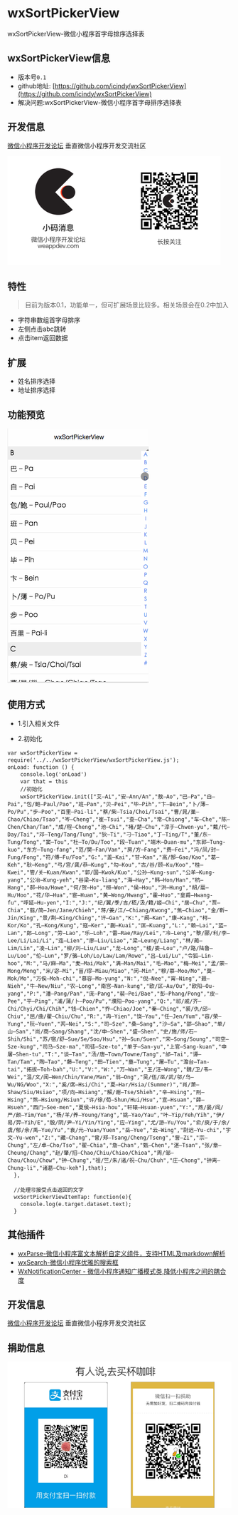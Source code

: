 # wxSortPickerView
wxSortPickerView-微信小程序首字母排序选择表


## wxSortPickerView信息

* 版本号`0.1`
* github地址: [https://github.com/icindy/wxSortPickerView](https://github.com/icindy/wxSortPickerView)
* 解决问题:wxSortPickerView-微信小程序首字母排序选择表

##  开发信息

[微信小程序开发论坛](http://weappdev.com)
垂直微信小程序开发交流社区

![小码消息](screenshoot/wmm.png)


## 特性

> 目前为版本0.1，功能单一，但可扩展场景比较多。相关场景会在0.2中加入

 + 字符串数组首字母排序
 + 左侧点击abc跳转
 + 点击item返回数据

## 扩展

 * 姓名排序选择
 * 地址排序选择
 
## 功能预览


![预览gif](screenshoot/wxSortPickerView.gif)


## 使用方式

* 1.引入相关文件

* 2.初始化

```
var wxSortPickerView = require('../../wxSortPickerView/wxSortPickerView.js');
onLoad: function () {
    console.log('onLoad')
    var that = this
    //初始化
    wxSortPickerView.init(["艾–Ai","安–Ann/An","敖–Ao","巴–Pa","白–Pai","包/鲍–Paul/Pao","班–Pan","贝–Pei","毕–Pih","卞–Bein","卜/薄–Po/Pu","步–Poo","百里–Pai-li","蔡/柴–Tsia/Choi/Tsai","曹/晁/巢–Chao/Chiao/Tsao","岑–Cheng","崔–Tsui","查–Cha","常–Chiong","车–Che","陈–Chen/Chan/Tan","成/程–Cheng","池–Chi","褚/楚–Chu","淳于–Chwen-yu","戴/代–Day/Tai","邓–Teng/Tang/Tung","狄–Ti","刁–Tiao","丁–Ting/T","董/东–Tung/Tong","窦–Tou","杜–To/Du/Too","段–Tuan","端木–Duan-mu","东郭–Tung-kuo","东方–Tung-fang","范/樊–Fan/Van","房/方–Fang","费–Fei","冯/凤/封–Fung/Fong","符/傅–Fu/Foo","G:","盖–Kai","甘–Kan","高/郜–Gao/Kao","葛–Keh","耿–Keng","弓/宫/龚/恭–Kung","勾–Kou","古/谷/顾–Ku/Koo","桂–Kwei","管/关–Kuan/Kwan","郭/国–Kwok/Kuo","公孙–Kung-sun","公羊–Kung-yang","公冶–Kung-yeh","谷梁–Ku-liang","海–Hay","韩–Hon/Han","杭–Hang","郝–Hoa/Howe","何/贺–Ho","桓–Won","侯–Hou","洪–Hung","胡/扈–Hu/Hoo","花/华–Hua","宦–Huan","黄–Wong/Hwang","霍–Huo","皇甫–Hwang-fu","呼延–Hu-yen","I:","J:","纪/翼/季/吉/嵇/汲/籍/姬–Chi","居–Chu","贾–Chia","翦/简–Jen/Jane/Chieh","蒋/姜/江/–Chiang/Kwong","焦–Chiao","金/靳–Jin/King","景/荆–King/Ching","讦–Gan","K:","阚–Kan","康–Kang","柯–Kor/Ko","孔–Kong/Kung","寇–Ker","蒯–Kuai","匡–Kuang","L:","赖–Lai","蓝–Lan","郎–Long","劳–Lao","乐–Loh","雷–Rae/Ray/Lei","冷–Leng","黎/郦/利/李–Lee/Li/Lai/Li","连–Lien","廖–Liu/Liao","梁–Leung/Liang","林/蔺–Lim/Lin","凌–Lin","柳/刘–Liu/Lau","龙–Long","楼/娄–Lou","卢/路/陆鲁–Lu/Loo","伦–Lun","罗/骆–Loh/Lo/Law/Lam/Rowe","吕–Lui/Lu","令狐–Lin-hoo","M:","马/麻–Ma","麦–Mai/Mak","满–Man/Mai","毛–Mao","梅–Mei","孟/蒙–Mong/Meng","米/宓–Mi","苗/缪–Miau/Miao","闵–Min","穆/慕–Moo/Mo","莫–Mok/Mo","万俟–Moh-chi","慕容–Mo-yung","N:","倪–Nee","甯–Ning","聂–Nieh","牛–New/Niu","农–Long","南宫–Nan-kung","欧/区–Au/Ou","欧阳–Ou-yang","P:","潘–Pang/Pan","庞–Pang","裴–Pei/Bae","彭–Phang/Pong","皮–Pee","平–Ping","浦/蒲/卜–Poo/Pu","濮阳–Poo-yang","Q:","祁/戚/齐–Chi/Chyi/Chi/Chih","钱–Chien","乔–Chiao/Joe","秦–Ching","裘/仇/邱–Chiu","屈/曲/瞿–Chiu/Chu","R:","冉–Yien","饶–Yau","任–Jen/Yum","容/荣–Yung","阮–Yuen","芮–Nei","S:","司–Sze","桑–Sang","沙–Sa","邵–Shao","单/山–San","尚/商–Sang/Shang","沈/申–Shen","盛–Shen","史/施/师/石–Shih/Shi","苏/宿/舒–Sue/Se/Soo/Hsu","孙–Sun/Suen","宋–Song/Soung","司空–Sze-kung","司马–Sze-ma","司徒–Sze-to","单于–San-yu","上官–Sang-kuan","申屠–Shen-tu","T:","谈–Tan","汤/唐–Town/Towne/Tang","邰–Tai","谭–Tan/Tam","陶–Tao","藤–Teng","田–Tien","童–Tung","屠–Tu","澹台–Tan-tai","拓拔–Toh-bah","U:","V:","W:","万–Wan","王/汪–Wong","魏/卫/韦–Wei","温/文/闻–Wen/Chin/Vane/Man","翁–Ong","吴/伍/巫/武/邬/乌–Wu/NG/Woo","X:","奚/席–Hsi/Chi","夏–Har/Hsia/(Summer)","肖/萧–Shaw/Siu/Hsiao","项/向–Hsiang","解/谢–Tse/Shieh","辛–Hsing","刑–Hsing","熊–Hsiung/Hsiun","许/徐/荀–Shun/Hui/Hsu","宣–Hsuan","薛–Hsueh","西门–See-men","夏侯–Hsia-hou","轩辕–Hsuan-yuen","Y:","燕/晏/阎/严/颜–Yim/Yen","杨/羊/养–Young/Yang","姚–Yao/Yau","叶–Yip/Yeh/Yih","伊/易/羿–Yih/E","殷/阴/尹–Yi/Yin/Ying","应–Ying","尤/游–Yu/You","俞/庾/于/余/虞/郁/余/禹–Yue/Yu","袁/元–Yuan/Yuen","岳–Yue","云–Wing","尉迟–Yu-chi","宇文–Yu-wen","Z:","藏–Chang","曾/郑–Tsang/Cheng/Tseng","訾–Zi","宗–Chung","左/卓–Cho/Tso","翟–Chia","詹–Chan","甄–Chen","湛–Tsan","张/章–Cheung/Chang","赵/肇/招–Chao/Chiu/Chiao/Chioa","周/邹–Chau/Chou/Chow","钟–Chung","祖/竺/朱/诸/祝–Chu/Chuh","庄–Chong","钟离–Chung-li","诸葛–Chu-keh"],that);
  },

  //处理🉑接受点击返回的文字
  wxSortPickerViewItemTap: function(e){
    console.log(e.target.dataset.text);
  }
```




## 其他插件

* [wxParse-微信小程序富文本解析自定义组件，支持HTML及markdown解析](https://github.com/icindy/wxParse)
* [wxSearch-微信小程序优雅的搜索框](https://github.com/icindy/wxSearch)
* [WxNotificationCenter - 微信小程序通知广播模式类,降低小程序之间的耦合度](https://github.com/icindy/WxNotificationCenter)



##  开发信息

[微信小程序开发论坛](http://weappdev.com)
垂直微信小程序开发交流社区


## 捐助信息

![支付宝/微信捐助](screenshoot/m.png)

